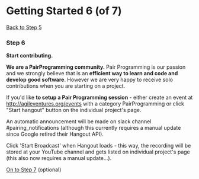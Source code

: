 # Getting Started 6 (of 7)

[Back to Step 5](https://www.agileventures.org/getting-started-5)

### Step 6

**Start contributing.**

**We are a PairProgramming community.** Pair Programming is our passion and we strongly believe that is an **efficient way to learn and code and develop good software**.  However we are very happy to receive solo contributions when you are starting on a project.

If you'd like **to setup a Pair Programming session** - either create an event at http://agileventures.org/events with a category PairProgramming or click "Start hangout" button on the individual project's page. 

An automatic announcement will be made on slack channel #pairing_notifications (although this currently requires a manual update since Google retired their Hangout API).

Click 'Start Broadcast' when Hangout loads - this way, the recording will be stored at your YouTube channel and gets listed on individual project's page (this also now requires a manual update...).

[On to Step 7](https://www.agileventures.org/getting-started-7) (optional)